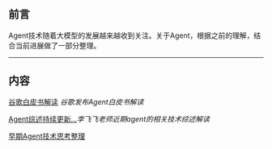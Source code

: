 ## 前言

Agent技术随着大模型的发展越来越收到关注。关于Agent，根据之前的理解，结合当前进展做了一部分整理。


---


## 内容



[谷歌白皮书解读](https://github.com/xiangyuliu/material_arrangement/blob/main/agent/ANTHROPIC_%E8%A7%A3%E8%AF%BB.md) *谷歌发布Agent白皮书解读*



[Agent综述持续更新...](https://github.com/xiangyuliu/material_arrangement/blob/main/agent/agent_survey%E8%A7%A3%E8%AF%BB.md)*李飞飞老师近期agent的相关技术综述解读*



[早期Agent技术思考整理](https://github.com/xiangyuliu/material_arrangement/blob/main/agent/agent.md)



